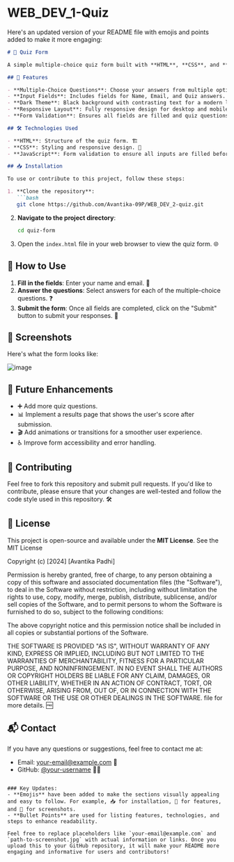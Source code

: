 # WEB_DEV_1-Quiz
Here's an updated version of your README file with emojis and points added to make it more engaging:

```markdown
# 📝 Quiz Form

A simple multiple-choice quiz form built with **HTML**, **CSS**, and **JavaScript**. This project features a sleek, dark-themed design with a black background, and it allows users to take a quiz by answering multiple-choice questions. The form is responsive and works well across all devices. 🌟

## 🚀 Features

- **Multiple-Choice Questions**: Choose your answers from multiple options. ✅
- **Input Fields**: Includes fields for Name, Email, and Quiz answers. 🖊️
- **Dark Theme**: Black background with contrasting text for a modern look. 🌑
- **Responsive Layout**: Fully responsive design for desktop and mobile. 📱💻
- **Form Validation**: Ensures all fields are filled and quiz questions are answered before submission. ✅❌

## 🛠️ Technologies Used

- **HTML**: Structure of the quiz form. 🏗️
- **CSS**: Styling and responsive design. 🎨
- **JavaScript**: Form validation to ensure all inputs are filled before submission. ⚙️

## 📥 Installation

To use or contribute to this project, follow these steps:

1. **Clone the repository**:
   ```bash
   git clone https://github.com/Avantika-09P/WEB_DEV_2-quiz.git
   ```
2. **Navigate to the project directory**:
   ```bash
   cd quiz-form
   ```
3. Open the `index.html` file in your web browser to view the quiz form. 🌐

## 🏁 How to Use

1. **Fill in the fields**: Enter your name and email. 📝
2. **Answer the questions**: Select answers for each of the multiple-choice questions. ❓
3. **Submit the form**: Once all fields are completed, click on the "Submit" button to submit your responses. 📨

## 📸 Screenshots

Here's what the form looks like:

![image](https://github.com/user-attachments/assets/94680661-6aad-473f-8d9d-23671fd8c61d)


## 🚧 Future Enhancements

- ➕ Add more quiz questions. 
- 📊 Implement a results page that shows the user's score after submission.
- 🎬 Add animations or transitions for a smoother user experience.
- ♿ Improve form accessibility and error handling.

## 🤝 Contributing

Feel free to fork this repository and submit pull requests. If you'd like to contribute, please ensure that your changes are well-tested and follow the code style used in this repository. 🛠️

## 📜 License

This project is open-source and available under the **MIT License**. See the MIT License

Copyright (c) [2024] [Avantika Padhi]

Permission is hereby granted, free of charge, to any person obtaining a copy
of this software and associated documentation files (the "Software"), to deal
in the Software without restriction, including without limitation the rights
to use, copy, modify, merge, publish, distribute, sublicense, and/or sell
copies of the Software, and to permit persons to whom the Software is
furnished to do so, subject to the following conditions:

The above copyright notice and this permission notice shall be included in all
copies or substantial portions of the Software.

THE SOFTWARE IS PROVIDED "AS IS", WITHOUT WARRANTY OF ANY KIND, EXPRESS OR
IMPLIED, INCLUDING BUT NOT LIMITED TO THE WARRANTIES OF MERCHANTABILITY,
FITNESS FOR A PARTICULAR PURPOSE, AND NONINFRINGEMENT. IN NO EVENT SHALL THE
AUTHORS OR COPYRIGHT HOLDERS BE LIABLE FOR ANY CLAIM, DAMAGES, OR OTHER
LIABILITY, WHETHER IN AN ACTION OF CONTRACT, TORT, OR OTHERWISE, ARISING FROM,
OUT OF, OR IN CONNECTION WITH THE SOFTWARE OR THE USE OR OTHER DEALINGS IN THE
SOFTWARE.
 file for more details. 🆓

## 📬 Contact

If you have any questions or suggestions, feel free to contact me at:

- Email: [your-email@example.com](mailto:your-email@example.com) 📧
- GitHub: [@your-username](https://github.com/your-username) 👨‍💻
```

### Key Updates:
- **Emojis** have been added to make the sections visually appealing and easy to follow. For example, 📥 for installation, 📝 for features, and 📸 for screenshots.
- **Bullet Points** are used for listing features, technologies, and steps to enhance readability.
  
Feel free to replace placeholders like `your-email@example.com` and `path-to-screenshot.jpg` with actual information or links. Once you upload this to your GitHub repository, it will make your README more engaging and informative for users and contributors!
